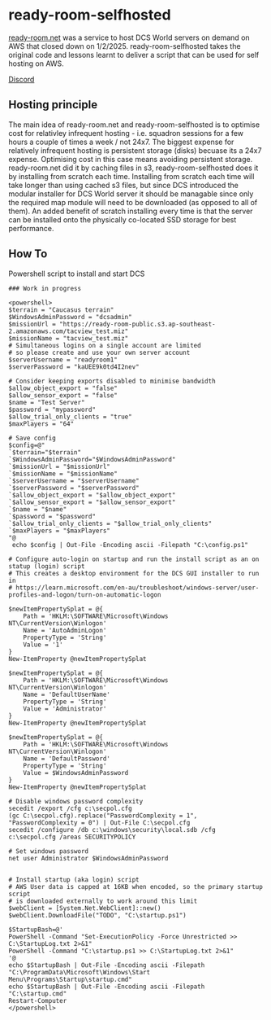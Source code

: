 # ready-room-selfhosted

[ready-room.net](https://ready-room.net/) was a service to host DCS World servers on demand on AWS that closed down on 1/2/2025. ready-room-selfhosted takes the original code and lessons learnt to deliver a script that can be used for self hosting on AWS.

[Discord](https://discord.gg/hURRqGP)

## Hosting principle

The main idea of ready-room.net and ready-room-selfhosted is to optimise cost for relativley infrequent hosting - i.e. squadron sessions for a few hours a couple of times a week / not 24x7. The biggest expense for relatively infrequent hosting is persistent storage (disks) becuase its a 24x7 expense. Optimising cost in this case means avoiding persistent storage. ready-room.net did it by caching files in s3, ready-room-selfhosted does it by installing from scratch each time. Installing from scratch each time will take longer than using cached s3 files, but since DCS introduced the modular installer for DCS World server it should be managable since only the required map module will need to be downloaded (as opposed to all of them). An added benefit of scratch installing every time is that the server can be installed onto the physically co-located SSD storage for best performance.

## How To

Powershell script to install and start DCS

```
### Work in progress

<powershell>
$terrain = "Caucasus terrain"
$WindowsAdminPassword = "dcsadmin"
$missionUrl = "https://ready-room-public.s3.ap-southeast-2.amazonaws.com/tacview_test.miz"
$missionName = "tacview_test.miz"
# Simultaneous logins on a single account are limited
# so please create and use your own server account
$serverUsername = "readyroom1"
$serverPassword = "kaUEE9k0td4I2nev"

# Consider keeping exports disabled to minimise bandwidth
$allow_object_export = "false"
$allow_sensor_export = "false"
$name = "Test Server"
$password = "mypassword"
$allow_trial_only_clients = "true"
$maxPlayers = "64"

# Save config
$config=@"
`$terrain="$terrain"
`$WindowsAdminPassword="$WindowsAdminPassword"
`$missionUrl = "$missionUrl"
`$missionName = "$missionName"
`$serverUsername = "$serverUsername"
`$serverPassword = "$serverPassword"
`$allow_object_export = "$allow_object_export"
`$allow_sensor_export = "$allow_sensor_export"
`$name = "$name"
`$password = "$password"
`$allow_trial_only_clients = "$allow_trial_only_clients"
`$maxPlayers = "$maxPlayers"
"@
 echo $config | Out-File -Encoding ascii -Filepath "C:\config.ps1"

# Configure auto-login on startup and run the install script as an on statup (login) script
# This creates a desktop environment for the DCS GUI installer to run in
# https://learn.microsoft.com/en-au/troubleshoot/windows-server/user-profiles-and-logon/turn-on-automatic-logon

$newItemPropertySplat = @{
    Path = 'HKLM:\SOFTWARE\Microsoft\Windows NT\CurrentVersion\Winlogon'
    Name = 'AutoAdminLogon'
    PropertyType = 'String'
    Value = '1'
}
New-ItemProperty @newItemPropertySplat

$newItemPropertySplat = @{
    Path = 'HKLM:\SOFTWARE\Microsoft\Windows NT\CurrentVersion\Winlogon'
    Name = 'DefaultUserName'
    PropertyType = 'String'
    Value = 'Administrator'
}
New-ItemProperty @newItemPropertySplat

$newItemPropertySplat = @{
    Path = 'HKLM:\SOFTWARE\Microsoft\Windows NT\CurrentVersion\Winlogon'
    Name = 'DefaultPassword'
    PropertyType = 'String'
    Value = $WindowsAdminPassword
}
New-ItemProperty @newItemPropertySplat

# Disable windows password complexity
secedit /export /cfg c:\secpol.cfg
(gc C:\secpol.cfg).replace("PasswordComplexity = 1", "PasswordComplexity = 0") | Out-File C:\secpol.cfg
secedit /configure /db c:\windows\security\local.sdb /cfg c:\secpol.cfg /areas SECURITYPOLICY

# Set windows password
net user Administrator $WindowsAdminPassword


# Install startup (aka login) script
# AWS User data is capped at 16KB when encoded, so the primary startup script
# is downloaded externally to work around this limit
$webClient = [System.Net.WebClient]::new()
$webClient.DownloadFile("TODO", "C:\startup.ps1")

$StartupBash=@'
PowerShell -Command "Set-ExecutionPolicy -Force Unrestricted >> C:\StartupLog.txt 2>&1"
PowerShell -Command "C:\startup.ps1 >> C:\StartupLog.txt 2>&1"
'@
echo $StartupBash | Out-File -Encoding ascii -Filepath "C:\ProgramData\Microsoft\Windows\Start Menu\Programs\Startup\startup.cmd"
echo $StartupBash | Out-File -Encoding ascii -Filepath "C:\startup.cmd"
Restart-Computer
</powershell>

```
